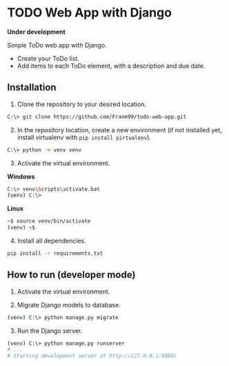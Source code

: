 # TODO Web App with Django

**Under development**

Simple ToDo web app with Django.

* Create your ToDo list.
* Add items to each ToDo element, with a description and due date.

## Installation

1. Clone the repository to your desired location.

```bash
C:\> git clone https://github.com/Franm99/todo-web-app.git
```

2. In the repository location, create a new environment (if not installed yet, install virtualenv with `pip install pirtualenv`).

```bash
C:\> python -m venv venv
```

3. Activate the virtual environment. 

**Windows**
```bash
C:\> venv\Scripts\activate.bat
(venv) C:\>
```
**Linux**
```bash
~$ source venv/bin/activate
(venv) ~$
```

4. Install all dependencies.

```bash
pip install -r requirements.txt
```

## How to run (developer mode)

1. Activate the virtual environment.

2. Migrate Django models to database.

```bash
(venv) C:\> python manage.py migrate
```
3. Run the Django server.

```bash
(venv) C:\> python manage.py runserver
# ...
# Starting development server at http://127.0.0.1:8000/
```
